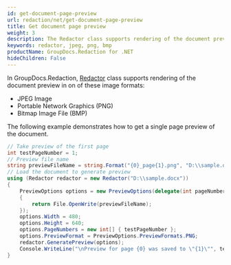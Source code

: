 ```yaml
---
id: get-document-page-preview
url: redaction/net/get-document-page-preview
title: Get document page preview
weight: 3
description: The Redactor class supports rendering of the document preview in JPEG, PNG and BMP.
keywords: redactor, jpeg, png, bmp
productName: GroupDocs.Redaction for .NET
hideChildren: False
---
```


In GroupDocs.Redaction, [Redactor](https://apireference.groupdocs.com/redaction/net/groupdocs.redaction/redactor) class supports rendering of the document preview in on of these image formats:

*   JPEG Image
*   Portable Network Graphics (PNG)
*   Bitmap Image File (BMP)

The following example demonstrates how to get a single page preview of the document.

```csharp
// Take preview of the first page
int testPageNumber = 1;
// Preview file name
string previewFileName = string.Format("{0}_page{1}.png", "D:\\sample.docx", testPageNumber);
// Load the document to generate preview
using (Redactor redactor = new Redactor("D:\\sample.docx"))
{
    PreviewOptions options = new PreviewOptions(delegate(int pageNumber) 
    { 
        return File.OpenWrite(previewFileName); 
    });
    options.Width = 480;
    options.Height = 640;
    options.PageNumbers = new int[] { testPageNumber };
    options.PreviewFormat = PreviewOptions.PreviewFormats.PNG;
    redactor.GeneratePreview(options);
    Console.WriteLine("\nPreview for page {0} was saved to \"{1}\"", testPageNumber, previewFileName);
}
```
